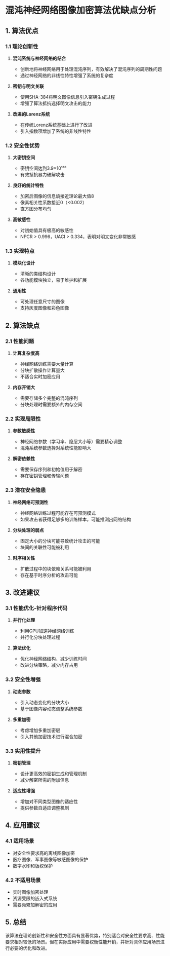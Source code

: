 # 混沌神经网络图像加密算法优缺点分析

## 1. 算法优点

### 1.1 理论创新性
1. **混沌系统与神经网络的结合**
   - 创新地将神经网络用于处理混沌序列，有效解决了混沌序列的周期性问题
   - 通过神经网络的非线性特性增强了系统的复杂度

2. **密钥与明文关联**
   - 使用SHA-384将明文图像信息引入密钥生成过程
   - 增强了算法抵抗选择明文攻击的能力

3. **改进的Lorenz系统**
   - 在传统Lorenz系统基础上进行了改进
   - 引入指数项增加了系统的非线性特性

### 1.2 安全性优势

1. **大密钥空间**
   - 密钥空间达到3.9×10¹⁶⁰
   - 有效抵抗暴力破解攻击

2. **良好的统计特性**
   - 加密后图像的信息熵接近理论最大值8
   - 像素相关性系数接近0（<0.002）
   - 直方图分布均匀

3. **高敏感性**
   - 对初始值具有极高的敏感性
   - NPCR > 0.996，UACI > 0.334，表明对明文变化非常敏感

### 1.3 实现特点

1. **模块化设计**
   - 清晰的类结构设计
   - 各功能模块独立，易于维护和扩展

2. **通用性**
   - 可处理任意尺寸的图像
   - 支持灰度图像和彩色图像

## 2. 算法缺点

### 2.1 性能问题

1. **计算复杂度高**
   - 神经网络训练需要大量计算
   - 分块扩散操作计算量大
   - 不适合实时加密应用

2. **内存开销大**
   - 需要存储多个完整的混沌序列
   - 分块处理时需要额外的内存空间

### 2.2 实现局限性

1. **参数敏感性**
   - 神经网络参数（学习率、隐层大小等）需要精心调整
   - 混沌系统参数选择对系统性能影响大

2. **解密依赖性**
   - 需要保存序列和初始值用于解密
   - 存在密钥管理和传输问题

### 2.3 潜在安全隐患

1. **神经网络可预测性**
   - 神经网络训练过程可能存在可预测模式
   - 如果攻击者获得足够多的训练样本，可能推测出网络结构

2. **分块处理的弱点**
   - 固定大小的分块可能导致统计攻击的可能
   - 块间的关联性可能被利用

3. **时序相关性**
   - 扩散过程中的块依赖关系可能被利用
   - 存在基于时序分析的攻击可能

## 3. 改进建议

### 3.1 性能优化-针对程序代码

1. **并行化处理**
   - 利用GPU加速神经网络训练
   - 并行化分块处理过程

2. **算法优化**
   - 优化神经网络结构，减少训练时间
   - 改进分块策略，减少内存占用

### 3.2 安全性增强

1. **动态参数**
   - 引入动态变化的分块大小
   - 基于图像内容动态调整系统参数

2. **多重加密**
   - 考虑增加多重加密层
   - 引入其他加密技术进行混合加密

### 3.3 实用性提升

1. **密钥管理**
   - 设计更高效的密钥生成和管理机制
   - 减少解密所需的附加信息

2. **适应性增强**
   - 增加对不同类型图像的适应性
   - 提供参数自适应调整机制

## 4. 应用建议

### 4.1 适用场景
- 对安全性要求高的离线图像加密
- 医疗图像、军事图像等敏感图像的保护
- 数字水印和版权保护

### 4.2 不适用场景
- 实时图像加密处理
- 资源受限的嵌入式系统
- 需要频繁加解密的应用

## 5. 总结

该算法在理论创新性和安全性方面具有显著优势，特别适合对安全性要求高、性能要求相对较低的场景。但在实际应用中需要权衡性能开销，并针对具体应用场景进行必要的优化和改进。